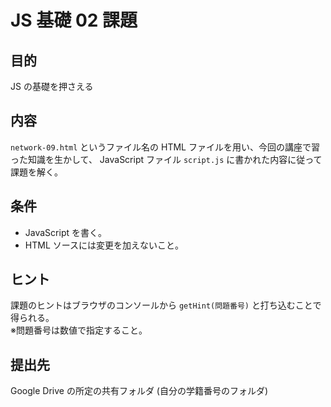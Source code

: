 JS 基礎 02 課題
===============

目的
----
JS の基礎を押さえる

内容
----
`network-09.html` というファイル名の HTML ファイルを用い、今回の講座で習った知識を生かして、 JavaScript ファイル `script.js` に書かれた内容に従って課題を解く。

条件
----
* JavaScript を書く。
* HTML ソースには変更を加えないこと。

ヒント
----
課題のヒントはブラウザのコンソールから `getHint(問題番号)` と打ち込むことで得られる。  
※問題番号は数値で指定すること。

提出先
-----
Google Drive の所定の共有フォルダ (自分の学籍番号のフォルダ)
